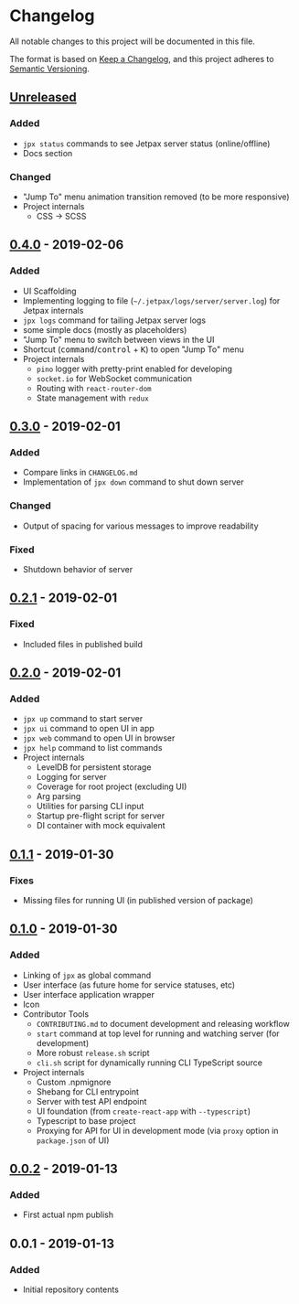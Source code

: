 # Changelog
All notable changes to this project will be documented in this file.

The format is based on [Keep a Changelog](https://keepachangelog.com/en/1.0.0/),
and this project adheres to [Semantic Versioning](https://semver.org/spec/v2.0.0.html).

## [Unreleased]
### Added
- `jpx status` commands to see Jetpax server status (online/offline)
- Docs section

### Changed
- "Jump To" menu animation transition removed (to be more responsive)
- Project internals
    - CSS -> SCSS

## [0.4.0] - 2019-02-06
### Added
- UI Scaffolding
- Implementing logging to file (`~/.jetpax/logs/server/server.log`) for Jetpax internals
- `jpx logs` command for tailing Jetpax server logs
- some simple docs (mostly as placeholders)
- "Jump To" menu to switch between views in the UI
- Shortcut (<kbd>command</kbd>/<kbd>control</kbd> + <kbd>K</kbd>) to open "Jump To" menu
- Project internals
    - `pino` logger with pretty-print enabled for developing
    - `socket.io` for WebSocket communication
    - Routing with `react-router-dom`
    - State management with `redux`

## [0.3.0] - 2019-02-01
### Added
- Compare links in `CHANGELOG.md`
- Implementation of `jpx down` command to shut down server
### Changed
- Output of spacing for various messages to improve readability
### Fixed
- Shutdown behavior of server

## [0.2.1] - 2019-02-01
### Fixed
- Included files in published build

## [0.2.0] - 2019-02-01
### Added
- `jpx up` command to start server
- `jpx ui` command to open UI in app
- `jpx web` command to open UI in browser
- `jpx help` command to list commands
- Project internals
    - LevelDB for persistent storage
    - Logging for server
    - Coverage for root project (excluding UI)
    - Arg parsing
    - Utilities for parsing CLI input
    - Startup pre-flight script for server
    - DI container with mock equivalent

## [0.1.1] - 2019-01-30
### Fixes
- Missing files for running UI (in published version of package)

## [0.1.0] - 2019-01-30
### Added
- Linking of `jpx` as global command
- User interface (as future home for service statuses, etc)
- User interface application wrapper
- Icon
- Contributor Tools
    - `CONTRIBUTING.md` to document development and releasing workflow
    - `start` command at top level for running and watching server (for development)
    - More robust `release.sh` script
    - `cli.sh` script for dynamically running CLI TypeScript source
- Project internals
    - Custom .npmignore
    - Shebang for CLI entrypoint
    - Server with test API endpoint
    - UI foundation (from `create-react-app` with `--typescript`)
    - Typescript to base project
    - Proxying for API for UI in development mode (via `proxy` option in `package.json` of UI)


## [0.0.2] - 2019-01-13
### Added
- First actual npm publish

## 0.0.1 - 2019-01-13
### Added
- Initial repository contents

[Unreleased]: https://github.com/andyfleming/jetpax/compare/v0.4.0...HEAD
[0.4.0]: https://github.com/andyfleming/jetpax/compare/v0.3.0...v0.4.0
[0.3.0]: https://github.com/andyfleming/jetpax/compare/v0.2.1...v0.3.0
[0.2.1]: https://github.com/andyfleming/jetpax/compare/v0.2.0...v0.2.1
[0.2.0]: https://github.com/andyfleming/jetpax/compare/v0.1.1...v0.2.0
[0.1.1]: https://github.com/andyfleming/jetpax/compare/v0.1.0...v0.1.1
[0.1.0]: https://github.com/andyfleming/jetpax/compare/v0.0.2...v0.1.0
[0.0.2]: https://github.com/andyfleming/jetpax/compare/d9eb4b6...v0.0.2
